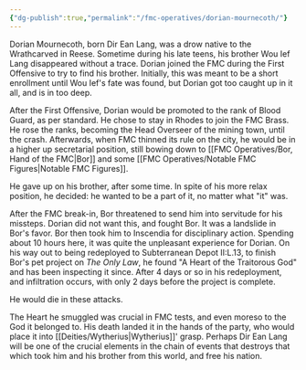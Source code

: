 ```yaml
---
{"dg-publish":true,"permalink":"/fmc-operatives/dorian-mournecoth/"}
---
```


Dorian Mournecoth, born Dir Ean Lang, was a drow native to the Wrathcarved in Reese. Sometime during his late teens, his brother Wou Ief Lang disappeared without a trace. Dorian joined the FMC during the First Offensive to try to find his brother. Initially, this was meant to be a short enrollment until Wou Ief's fate was found, but Dorian got too caught up in it all, and is in too deep.

After the First Offensive, Dorian would be promoted to the rank of Blood Guard, as per standard. He chose to stay in Rhodes to join the FMC Brass. He rose the ranks, becoming the Head Overseer of the mining town, until the crash. Afterwards, when FMC thinned its rule on the city, he would be in a higher up secretarial position, still bowing down to [[FMC Operatives/Bor, Hand of the FMC\|Bor]] and some [[FMC Operatives/Notable FMC Figures\|Notable FMC Figures]]. 

He gave up on his brother, after some time. In spite of his more relax position, he decided: he wanted to be a part of it, no matter what "it" was.

After the FMC break-in, Bor threatened to send him into servitude for his missteps. Dorian did not want this, and fought Bor. It was a landslide in Bor's favor. Bor then took him to Inscendia for disciplinary action. Spending about 10 hours here, it was quite the unpleasant experience for Dorian. On his way out to being redeployed to Subterranean Depot II:L.13, to finish Bor's pet project on *The Only Law*, he found "A Heart of the Traitorous God" and has been inspecting it since. After 4 days or so in his redeployment, and infiltration occurs, with only 2 days before the project is complete. 

He would die in these attacks.

The Heart he smuggled was crucial in FMC tests, and even moreso to the God it belonged to. His death landed it in the hands of the party, who would place it into [[Deities/Wytherius\|Wytherius]]' grasp. Perhaps Dir Ean Lang will be one of the crucial elements in the chain of events that destroys that which took him and his brother from this world, and free his nation.